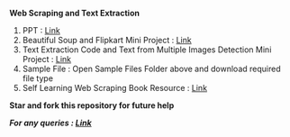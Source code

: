 **Web Scraping and Text Extraction**

1.  PPT  :    <a href="https://github.com/gurtaransingh/scraping/blob/main/Introduction%20to%20Web%20Scraping%20%26%20Text%20Extraction.pdf">Link</a>
2.  Beautiful Soup and Flipkart Mini Project :    <a href="https://colab.research.google.com/drive/1F8YhzNtJy3R74ha-DCj4YEieh8a7kgRX?usp=sharing">Link</a>
3.  Text Extraction Code and Text from Multiple Images Detection Mini Project  :    <a href="https://colab.research.google.com/drive/1uxceySMTOS5PWxDgAKhdVmWeSu5mdJo4?usp=sharing">Link</a>
4.  Sample File  :    Open Sample Files Folder above and download required file type 
5.  Self Learning Web Scraping Book Resource  :    <a href="https://github.com/gurtaransingh/scraping/blob/main/Web%20Scraping%20with%20Python%2C%202nd%20Edition.pdf">Link</a>

**Star and fork this repository for future help**

_**For any queries  :  <a href="https://Wa.me/+919316501336">Link</a>**_
